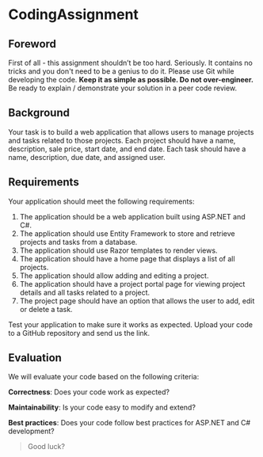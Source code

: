 # CodingAssignment

## Foreword

First of all - this assignment shouldn’t be too hard. Seriously. It contains no tricks and you don't need to be a genius to do it. Please use Git while developing the code. **Keep it as simple as possible. Do not over-engineer.** Be ready to explain / demonstrate your solution in a peer code review.


## Background
Your task is to build a web application that allows users to manage projects and tasks related to those projects. Each project should have a name, description, sale price, start date, and end date. Each task should have a name, description, due date, and assigned user.


## Requirements
Your application should meet the following requirements:
1. The application should be a web application built using ASP.NET and C#.
1. The application should use Entity Framework to store and retrieve projects and tasks from a database.
1. The application should use Razor templates to render views.
1. The application should have a home page that displays a list of all projects.
1. The application should allow adding and editing a project.
1. The application should have a project portal page for viewing project details and all tasks related to a project.
1. The project page should have an option that allows the user to add, edit or delete a task.

Test your application to make sure it works as expected. Upload your code to a GitHub repository and send us the link.

## Evaluation
We will evaluate your code based on the following criteria:

**Correctness**: Does your code work as expected?

**Maintainability**: Is your code easy to modify and extend?

**Best practices**: Does your code follow best practices for ASP.NET and C# development?


> Good luck?

